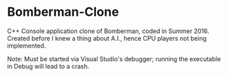 # Bomberman-Clone
C++ Console application clone of Bomberman, coded in Summer 2016.  Created before I knew a thing about A.I., hence CPU players not being implemented.

Note: Must be started via Visual Studio's debugger; running the executable in Debug will lead to a crash.

